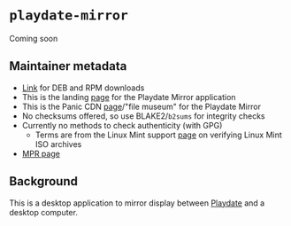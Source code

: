 # `playdate-mirror`

Coming soon

## Maintainer metadata
* [Link](https://download-cdn.panic.com/mirror/Linux/) for DEB and RPM downloads
* This is the landing [page](https://play.date/mirror/) for the Playdate Mirror application
* This is the Panic CDN [page](https://download-cdn.panic.com/mirror/Linux/)/"file museum" for the Playdate Mirror
* No checksums offered, so use BLAKE2/`b2sums` for integrity checks
* Currently no methods to check authenticity (with GPG)
    * Terms are from the Linux Mint support [page](https://linuxmint-installation-guide.readthedocs.io/en/latest/verify.html) on verifying Linux Mint ISO archives
* [MPR page](https://mpr.makedeb.org/packages/playdate-mirror)

## Background
This is a desktop application to mirror display between [Playdate](https://en.wikipedia.org/wiki/Playdate_(console))
and a desktop computer.

